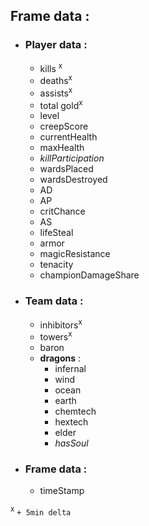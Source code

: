 ## Frame data :
- ### Player data :
  - kills <sup>x</sup>
  - deaths<sup>x</sup>
  - assists<sup>x</sup>
  - total gold<sup>x</sup>
  - level
  - creepScore
  - currentHealth
  - maxHealth
  - *killParticipation*
  - wardsPlaced
  - wardsDestroyed
  - AD
  - AP
  - critChance
  - AS
  - lifeSteal
  - armor
  - magicResistance
  - tenacity
  - championDamageShare
- ### Team data :
  - inhibitors<sup>x</sup>
  - towers<sup>x</sup>
  - baron
  * **dragons** :
    * infernal
    * wind
    * ocean
    * earth
    * chemtech
    * hextech
    * elder
    * *hasSoul*
- ### Frame data :
  - timeStamp

<sup>x</sup> `+ 5min delta`